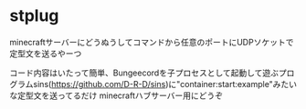 # stplug

minecraftサーバーにどうぬうしてコマンドから任意のポートにUDPソケットで定型文を送るやーつ

コード内容はいたって簡単、Bungeecordを子プロセスとして起動して遊ぶプログラムsins(https://github.com/D-R-D/sins)に"container:start:example"みたいな定型文を送ってるだけ
minecraftハブサーバー用にどうぞ
